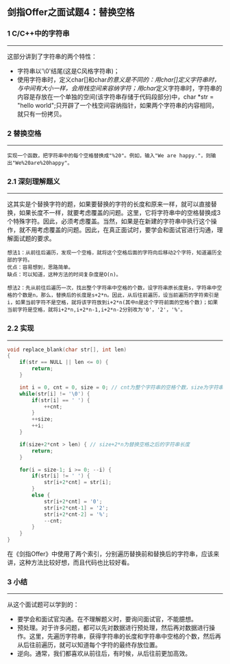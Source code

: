## 剑指Offer之面试题4：替换空格

### 1 C/C++中的字符串

***

这部分讲到了字符串的两个特性：
* 字符串以'\0'结尾(这是C风格字符串)；
* 使用字符串时，定义char[]和char*的意义是不同的：用char[]定义字符串时，与中间有大小一样，会用栈空间来容纳字符；用char*定义字符串时，字符串的内容是存放在一个单独的空间(该字符串存储于代码段部分)中，char *str = "hello world";只开辟了一个栈空间容纳指针，如果两个字符串的内容相同，就只有一份拷贝。

### 2 替换空格

***

```
实现一个函数，把字符串中的每个空格替换成"%20"。例如，输入"We are happy."，则输出"We%20are%20happy"。
```

### 2.1 深刻理解题义

***

这其实是个替换字符的题，如果要替换的字符的长度和原来一样，就可以直接替换，如果长度不一样，就要考虑覆盖的问题。这里，它将字符串中的空格替换成3个特殊字符。因此，必须考虑覆盖。当然，如果是在新建的字符串中执行这个操作，就不用考虑覆盖的问题。因此，在真正面试时，要学会和面试官进行沟通，理解面试题的要求。

```
想法1：从前往后遍历，发现一个空格，就将这个空格后面的字符向后移动2个字符，知道遍历全部的字符。
优点：容易想到，思路简单。
缺点：可以知道，这种方法的时间复杂度是O(n)。
```

```
想法2：先从前往后遍历一次，找出整个字符串中空格的个数，设字符串原长度是s，字符串中空格的个数是n，那么，替换后的长度是s+2*n。因此，从后往前遍历，设当前遍历的字符索引是i，如果当前字符不是空格，就将该字符放到i+2*n(其中n是这个字符前面的空格个数)；如果当前字符是空格，就将i+2*n,i+2*n-1,i+2*n-2分别改为'0'，'2'，'%'。
```

### 2.2 实现

***

``` C++
void replace_blank(char str[], int len)
{
	if(str == NULL || len <= 0) {
		return;
	}

	int i = 0, cnt = 0, size = 0; // cnt为整个字符串的空格个数，size为字符串字符个数
	while(str[i] != '\0') {
		if(str[i] == ' ') {
			++cnt;
		}
		++size;
		++i;
	}

	if(size+2*cnt > len) { // size+2*n为替换空格之后的字符串长度
		return;
	}

	for(i = size-1; i >= 0; --i) {
		if(str[i] != ' ') {
			str[i+2*cnt] = str[i];
		}
		else {
			str[i+2*cnt] = '0';
			str[i+2*cnt-1] = '2';
			str[i+2*cnt-2] = '%';
			--cnt;
		}
	}
}
```

在《剑指Offer》中使用了两个索引，分别遍历替换前和替换后的字符串，应该来讲，这种方法比较好想，而且代码也比较好看。

### 3 小结

***

从这个面试题可以学到的：
* 要学会和面试官沟通。在不理解题义时，要询问面试官，不能臆想。
* 预处理。对于许多问题，都可以先对数据进行预处理，然后再对数据进行操作。这里，先遍历字符串，获得字符串的长度和字符串中空格的个数，然后再从后往前遍历，就可以知道每个字符的最终存放位置。
* 逆向。通常，我们都喜欢从前往后，有时候，从后往前更加高效。
